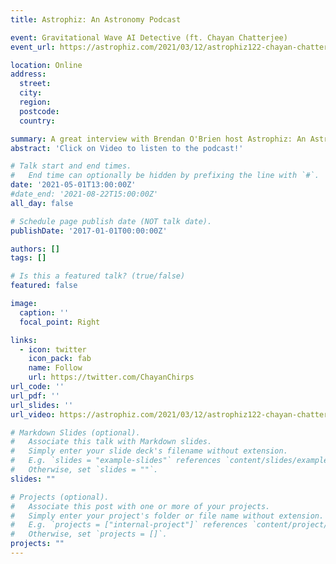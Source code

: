 ```yaml
---
title: Astrophiz: An Astronomy Podcast

event: Gravitational Wave AI Detective (ft. Chayan Chatterjee)
event_url: https://astrophiz.com/2021/03/12/astrophiz122-chayan-chatterjee-gravitational-wave-ai-detective/

location: Online
address:
  street: 
  city: 
  region: 
  postcode: 
  country: 

summary: A great interview with Brendan O'Brien host Astrophiz: An Astronomy Podcast, on gravitational wave localization, astronomy and PhD life in general.
abstract: 'Click on Video to listen to the podcast!'

# Talk start and end times.
#   End time can optionally be hidden by prefixing the line with `#`.
date: '2021-05-01T13:00:00Z'
#date_end: '2021-08-22T15:00:00Z'
all_day: false

# Schedule page publish date (NOT talk date).
publishDate: '2017-01-01T00:00:00Z'

authors: []
tags: []

# Is this a featured talk? (true/false)
featured: false

image:
  caption: ''
  focal_point: Right

links:
  - icon: twitter
    icon_pack: fab
    name: Follow
    url: https://twitter.com/ChayanChirps
url_code: ''
url_pdf: ''
url_slides: ''
url_video: https://astrophiz.com/2021/03/12/astrophiz122-chayan-chatterjee-gravitational-wave-ai-detective/

# Markdown Slides (optional).
#   Associate this talk with Markdown slides.
#   Simply enter your slide deck's filename without extension.
#   E.g. `slides = "example-slides"` references `content/slides/example-slides.md`.
#   Otherwise, set `slides = ""`.
slides: ""

# Projects (optional).
#   Associate this post with one or more of your projects.
#   Simply enter your project's folder or file name without extension.
#   E.g. `projects = ["internal-project"]` references `content/project/deep-learning/index.md`.
#   Otherwise, set `projects = []`.
projects: ""
---
```


